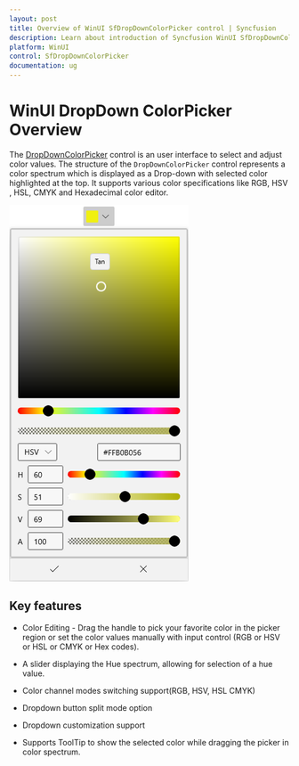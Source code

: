 ```yaml
---
layout: post
title: Overview of WinUI SfDropDownColorPicker control | Syncfusion
description: Learn about introduction of Syncfusion WinUI SfDropDownColorPicker control, available features and more details.
platform: WinUI
control: SfDropDownColorPicker
documentation: ug
---
```


# WinUI DropDown ColorPicker Overview

The [DropDownColorPicker](https://help.syncfusion.com/cr/winUI/Syncfusion.UI.Xaml.Editors.SfDropDownColorPicker.html) control is an user interface to select and adjust color values. The structure of the `DropDownColorPicker` control represents a color spectrum which is displayed as a Drop-down with selected color highlighted at the top. It supports various color specifications like RGB, HSV , HSL, CMYK and Hexadecimal color editor.

![Displaying the DropDown ColorPicker control](Getting-Started_images/ControlStructure.png)

## Key features

* Color Editing - Drag the handle to pick your favorite color in the picker region or set the color values manually with input control (RGB or HSV or HSL or CMYK or Hex codes).

* A slider displaying the Hue spectrum, allowing for selection of a hue value.

* Color channel modes switching support(RGB, HSV, HSL CMYK)

* Dropdown button split mode option

* Dropdown customization support

* Supports ToolTip to show the selected color while dragging the picker in color spectrum.
